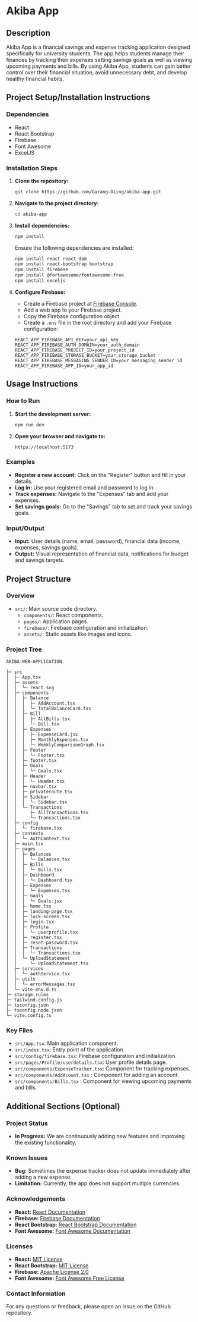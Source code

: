 # Akiba App

## Description
Akiba App is a financial savings and expense tracking application designed specifically for university students. The app helps students manage their finances by tracking their expenses setting savings goals as well as viewing upcoming payments and bills. By using Akiba App, students can gain better control over their financial situation, avoid unnecessary debt, and develop healthy financial habits.

## Project Setup/Installation Instructions

### Dependencies
- React
- React Bootstrap
- Firebase
- Font Awesome
- ExcelJS

### Installation Steps
1. **Clone the repository:**
    ```bash
    git clone https://github.com/Garang-Diing/akiba-app.git
    ```
2. **Navigate to the project directory:**
    ```bash
    cd akiba-app
    ```
3. **Install dependencies:**
    ```bash
    npm install
    ```
    Ensure the following dependencies are installed:
    ```bash
    npm install react react-dom
    npm install react-bootstrap bootstrap
    npm install firebase
    npm install @fortawesome/fontawesome-free
    npm install exceljs
    ```

4. **Configure Firebase:**
   - Create a Firebase project at [Firebase Console](https://console.firebase.google.com/).
   - Add a web app to your Firebase project.
   - Copy the Firebase configuration object.
   - Create a `.env` file in the root directory and add your Firebase configuration:
    ```env
    REACT_APP_FIREBASE_API_KEY=your_api_key
    REACT_APP_FIREBASE_AUTH_DOMAIN=your_auth_domain
    REACT_APP_FIREBASE_PROJECT_ID=your_project_id
    REACT_APP_FIREBASE_STORAGE_BUCKET=your_storage_bucket
    REACT_APP_FIREBASE_MESSAGING_SENDER_ID=your_messaging_sender_id
    REACT_APP_FIREBASE_APP_ID=your_app_id
    ```


## Usage Instructions

### How to Run
1. **Start the development server:**
    ```bash
    npm run dev
    ```
2. **Open your browser and navigate to:**
    ```
    https://localhost:5173
    ```

### Examples
- **Register a new account:** Click on the "Register" button and fill in your details.
- **Log in:** Use your registered email and password to log in.
- **Track expenses:** Navigate to the "Expenses" tab and add your expenses.
- **Set savings goals:** Go to the "Savings" tab to set and track your savings goals.

### Input/Output
- **Input:** User details (name, email, password), financial data (income, expenses, savings goals).
- **Output:** Visual representation of financial data, notifications for budget and savings targets.

## Project Structure

### Overview
- `src/`: Main source code directory.
  - `components/`: React components.
  - `pages/`: Application pages.
  - `firebase/`: Firebase configuration and initialization.
  - `assets/`: Static assets like images and icons.

  

  
### Project Tree
```
AKIBA-WEB-APPLICATION

├─ src
│  ├─ App.tsx
│  ├─ assets
│  │  └─ react.svg
│  ├─ components
│  │  ├─ Balance
│  │  │  ├─ AddAccount.tsx
│  │  │  └─ TotalBalanceCard.tsx
│  │  ├─ Bill
│  │  │  ├─ AllBills.tsx
│  │  │  └─ Bill.tsx
│  │  ├─ Expenses
│  │  │  ├─ ExpenseCard.jsx
│  │  │  ├─ MonthlyExpenses.tsx
│  │  │  └─ WeeklyComparisonGraph.tsx
│  │  ├─ Footer
│  │  │  └─ Footer.tsx
│  │  ├─ footer.tsx
│  │  ├─ Goals
│  │  │  └─ Goals.tsx
│  │  ├─ Header
│  │  │  └─ Header.tsx
│  │  ├─ navbar.tsx
│  │  ├─ privateroute.tsx
│  │  ├─ Sidebar
│  │  │  └─ Sidebar.tsx
│  │  └─ Transactions
│  │     ├─ AllTransactions.tsx
│  │     └─ Transactions.tsx
│  ├─ config
│  │  └─ firebase.tsx
│  ├─ contexts
│  │  └─ AuthContext.tsx
│  ├─ main.tsx
│  ├─ pages
│  │  ├─ Balances
│  │  │  └─ Balances.tsx
│  │  ├─ Bills
│  │  │  └─ Bills.tsx
│  │  ├─ Dashboard
│  │  │  └─ Dashboard.tsx
│  │  ├─ Expenses
│  │  │  └─ Expenses.tsx
│  │  ├─ Goals
│  │  │  └─ Goals.jsx
│  │  ├─ home.tsx
│  │  ├─ landing-page.tsx
│  │  ├─ lock-screen.tsx
│  │  ├─ login.tsx
│  │  ├─ Profile
│  │  │  └─ userprofile.tsx
│  │  ├─ register.tsx
│  │  ├─ reset-password.tsx
│  │  ├─ Transactions
│  │  │  └─ Transactions.tsx
│  │  └─ UploadStatement
│  │     └─ UploadStatement.tsx
│  ├─ services
│  │  └─ authService.tsx
│  ├─ utils
│  │  └─ errorMessages.tsx
│  └─ vite-env.d.ts
├─ storage.rules
├─ tailwind.config.js
├─ tsconfig.json
├─ tsconfig.node.json
└─ vite.config.ts

```

### Key Files
- `src/App.tsx`: Main application component.
- `src/index.tsx`: Entry point of the application.
- `src/config/firebase.tsx`: Firebase configuration and initialization.
- `src/pages/Profile/userdetails.tsx`: User profile details page.
- `src/components/ExpenseTracker.tsx`: Component for tracking expenses.
- `src/components/AddAcount.tsx` : Component for adding an account.
- `src/components/Bills.tsx` : Component for viewing upcoming payments and bills.

## Additional Sections (Optional)

### Project Status
- **In Progress:** We are continuously adding new features and improving the existing functionality.

### Known Issues
- **Bug:** Sometimes the expense tracker does not update immediately after adding a new expense.
- **Limitation:** Currently, the app does not support multiple currencies.

### Acknowledgements
- **React:** [React Documentation](https://reactjs.org/docs/getting-started.html)
- **Firebase:** [Firebase Documentation](https://firebase.google.com/docs)
- **React Bootstrap:** [React Bootstrap Documentation](https://react-bootstrap.github.io/getting-started/introduction/)
- **Font Awesome:** [Font Awesome Documentation](https://fontawesome.com/)

### Licenses
- **React:** [MIT License](https://github.com/facebook/react/blob/main/LICENSE)
- **React Bootstrap:** [MIT License](https://github.com/react-bootstrap/react-bootstrap/blob/master/LICENSE)
- **Firebase:** [Apache License 2.0](https://github.com/firebase/firebase-js-sdk/blob/master/LICENSE)
- **Font Awesome:** [Font Awesome Free License](https://fontawesome.com/license/free)

### Contact Information
For any questions or feedback, please open an issue on the GitHub repository.


